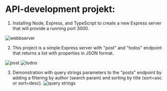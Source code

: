 # API-development projekt:

1) Installing Node, Express, and TypeScript to create a new Express server that will provide a running port 3000.

![webbserver](https://github.com/user-attachments/assets/cdf13952-fab2-49bf-b39a-b35583388177)

2) This project is a simple Express server with "post" and "todos" endpoint that returns a list with properties in JSON format.

![post](https://github.com/user-attachments/assets/ebc16e93-3dd1-4b87-a948-82eb7878fcb4)
![todos](https://github.com/user-attachments/assets/63d923cf-8b06-46a9-a656-f4426bc38f9a)

3) Demonstration with query strings parameters to the "posts" endpoint by adding a filtering by author (search param) and sorting by title (sort=asc or sort=desc). 
![query strings](https://github.com/user-attachments/assets/19b0cb0a-db99-469c-b879-e4c77dae3ef3)
